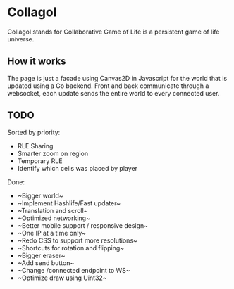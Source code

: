 # Collagol

Collagol stands for Collaborative Game of Life is a persistent game of life universe.  

## How it works

The page is just a facade using Canvas2D in Javascript for the world that is updated using a Go backend.
Front and back communicate through a websocket, each update sends the entire world to every connected user. 

## TODO

Sorted by priority:
 * RLE Sharing
 * Smarter zoom on region
 * Temporary RLE
 * Identify which cells was placed by player

Done:
 * ~Bigger world~
 * ~Implement Hashlife/Fast updater~
 * ~Translation and scroll~
 * ~Optimized networking~
 * ~Better mobile support / responsive design~
 * ~One IP at a time only~
 * ~Redo CSS to support more resolutions~
 * ~Shortcuts for rotation and flipping~
 * ~Bigger eraser~
 * ~Add send button~
 * ~Change /connected endpoint to WS~
 * ~Optimize draw using Uint32~
 
